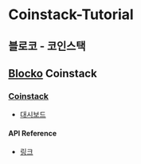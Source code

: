 # Coinstack-Tutorial

## 블로코 - 코인스택
## [Blocko](https://www.blocko.io) Coinstack

### [Coinstack](https://coinstack.zendesk.com/hc/ko)
- [대시보드](https://dashboard.blocko.io/)

#### API Reference
- [링크](https://blocko-1.gitbook.io/coinstack-api-reference/3.-getting-started)
